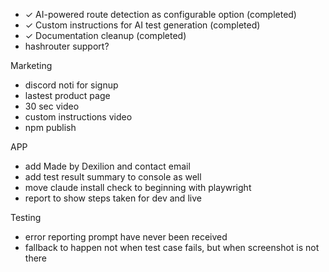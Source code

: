 - ✓ AI-powered route detection as configurable option (completed)
- ✓ Custom instructions for AI test generation (completed)
- ✓ Documentation cleanup (completed)
- hashrouter support?

Marketing
- discord noti for signup
- lastest product page
- 30 sec video
- custom instructions video
- npm publish

APP
- add Made by Dexilion and contact email
- add test result summary to console as well
- move claude install check to beginning with playwright
- report to show steps taken for dev and live

Testing
- error reporting prompt have never been received
- fallback to happen not when test case fails, but when screenshot is not there
